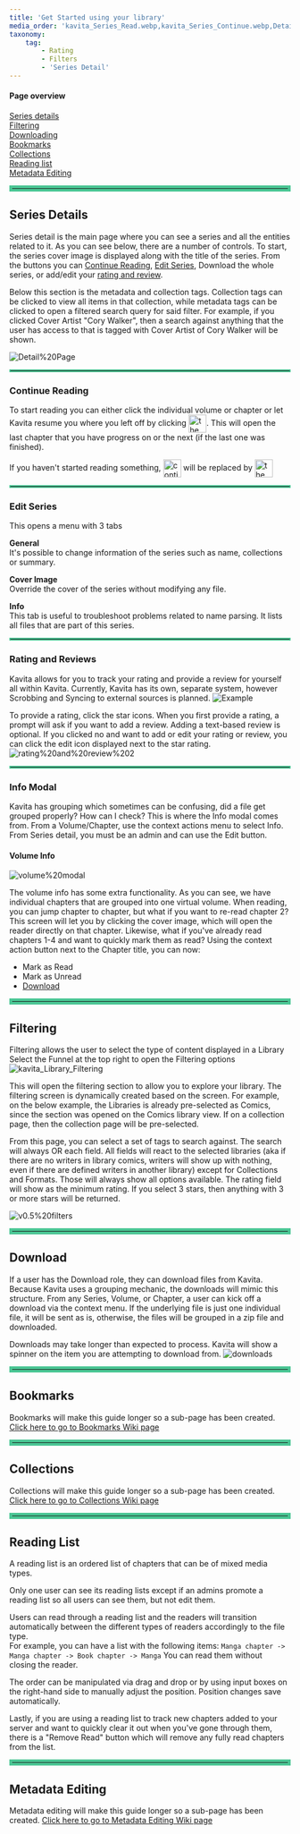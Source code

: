 ```yaml
---
title: 'Get Started using your library'
media_order: 'kavita_Series_Read.webp,kavita_Series_Continue.webp,Detail Page.webp,continue.png,read.png,rating and review 2.gif,kavita_Library_Filtering.jpg,v0.5 filters.PNG,rating_and_preview_example.webp,kavita_Library_Filtering2.jpg,downloads.webp,volume modal.webp'
taxonomy:
    tag:
        - Rating
        - Filters
        - 'Series Detail'
---
```


#### Page overview
[Series details](#series-details)<br/>
[Filtering](#filtering)<br/>
[Downloading](#download)<br/>
[Bookmarks](#bookmarks)<br/>
[Collections](#collections)<br/>
[Reading list](#reading-list)<br/>
[Metadata Editing](#metadata-editing)<br/>



<hr style="border:5px solid #4ac694"> </hr>

## Series Details
Series detail is the main page where you can see a series and all the entities related to it. As you can see below, there are a number of controls. To start, the series cover image is displayed along with the title of the series. From the buttons you can [Continue Reading](#continue-reading), [Edit Series](#edit-series), Download the whole series, or add/edit your [rating and review](#rating-and-reviews).

Below this section is the metadata and collection tags. Collection tags can be clicked to view all items in that collection, while metadata tags can be clicked to open a filtered search query for said filter. For example, if you clicked Cover Artist "Cory Walker", then a search against anything that the user has access to that is tagged with Cover Artist of Cory Walker will be shown.

![Detail%20Page](Detail%20Page.webp?cropResize=900,600 "Detail%20Page")

<hr style="border:2px solid #4ac694"> </hr>

### Continue Reading
To start reading you can either click the individual volume or chapter or let Kavita resume you where you left off by clicking 
<img src="https://wiki.kavitareader.com/en/guides/get-started-using-your-library/continue.png" alt='the "continue" button' style="vertical-align: middle" height="32" />. This will open the last chapter that you have progress on or the next (if the last one was finished).

If you haven't started reading something, <img src="https://wiki.kavitareader.com/en/guides/get-started-using-your-library/continue.png" alt="continue btn" style="vertical-align: middle" height="32" /> will be replaced by <img src="https://wiki.kavitareader.com/en/guides/get-started-using-your-library/read.png" alt='the "read" button' style="vertical-align: middle" height="32" />

<hr style="border:2px solid #4ac694"> </hr>

### Edit Series
This opens a menu with 3 tabs

**General**<br/>
It's possible to change information of the series such as name, collections or summary.

**Cover Image**<br/>
Override the cover of the series without modifying any file.

**Info**<br/>
This tab is useful to troubleshoot problems related to name parsing. It lists all files that are part of this series.

<hr style="border:2px solid #4ac694"> </hr>

### Rating and Reviews
Kavita allows for you to track your rating and provide a review for yourself all within Kavita. Currently, Kavita has its own, separate system, however Scrobbing and Syncing to external sources is planned.
![Example](rating_and_preview_example.webp "Example")


To provide a rating, click the star icons. When you first provide a rating, a prompt will ask if you want to add a review. Adding a text-based review is optional. If you clicked no and want to add or edit your rating or review, you can click the edit icon displayed next to the star rating. 
![rating%20and%20review%202](rating%20and%20review%202.gif?cropResize=300 "rating%20and%20review%202")

<hr style="border:2px solid #4ac694"> </hr>

### Info Modal
Kavita has grouping which sometimes can be confusing, did a file get grouped properly? How can I check? This is where the Info modal comes from. From a Volume/Chapter, use the context actions menu to select Info. From Series detail, you must be an admin and can use the Edit button.

#### Volume Info
![volume%20modal](volume%20modal.webp "volume%20modal")

The volume info has some extra functionality. As you can see, we have individual chapters that are grouped into one virtual volume. When reading, you can jump chapter to chapter, but what if you want to re-read chapter 2? This screen will let you by clicking the cover image, which will open the reader directly on that chapter. Likewise, what if you've already read chapters 1-4 and want to quickly mark them as read? Using the context action button next to the Chapter title, you can now: 
* Mark as Read
* Mark as Unread
* [Download](#downloading)


<hr style="border:5px solid #4ac694"> </hr>

## Filtering
Filtering allows the user to select the type of content displayed in a Library
Select the Funnel at the top right to open the Filtering options
![kavita_Library_Filtering](kavita_Library_Filtering.jpg "kavita_Library_Filtering")

This will open the filtering section to allow you to explore your library. The filtering screen is dynamically created based on the screen. For example, on the below example, the Libraries is already pre-selected as Comics, since the section was opened on the Comics library view. If on a collection page, then the collection page will be pre-selected. 

From this page, you can select a set of tags to search against. The search will always OR each field. All fields will react to the selected libraries (aka if there are no writers in library comics, writers will show up with nothing, even if there are defined writers in another library) except for Collections and Formats. Those will always show all options available. The rating field will show as the minimum rating. If you select 3 stars, then anything with 3 or more stars will be returned.

![v0.5%20filters](v0.5%20filters.PNG "v0.5%20filters")

<hr style="border:5px solid #4ac694"> </hr>

## Download
If a user has the Download role, they can download files from Kavita. Because Kavita uses a grouping mechanic, the downloads will mimic this structure. From any Series, Volume, or Chapter, a user can kick off a download via the context menu. If the underlying file is just one individual file, it will be sent as is, otherwise, the files will be grouped in a zip file and downloaded. 

Downloads may take longer than expected to process. Kavita will show a spinner on the item you are attempting to download from. 
![downloads](downloads.webp "downloads")

<hr style="border:5px solid #4ac694"> </hr>

## Bookmarks
Bookmarks will make this guide longer so a sub-page has been created.
[Click here to go to Bookmarks Wiki page](./bookmarks)

<hr style="border:5px solid #4ac694"> </hr>

## Collections
Collections will make this guide longer so a sub-page has been created.
[Click here to go to Collections Wiki page](./collections)

<hr style="border:5px solid #4ac694"> </hr>

## Reading List
A reading list is an ordered list of chapters that can be of mixed media types. 

Only one user can see its reading lists except if an admins promote a reading list so all users can see them, but not edit them.

Users can read through a reading list and the readers will transition automatically between the different types of readers accordingly to the file type.<br/>
For example, you can have a list with the following items: `Manga chapter -> Manga chapter -> Book chapter -> Manga` You can read them without closing the reader. 

The order can be manipulated via drag and drop or by using input boxes on the right-hand side to manually adjust the position. Position changes save automatically.

Lastly, if you are using a reading list to track new chapters added to your server and want to quickly clear it out when you've gone through them, there is a "Remove Read" button which will remove any fully read chapters from the list. 

<hr style="border:5px solid #4ac694"> </hr>

## Metadata Editing
Metadata editing will make this guide longer so a sub-page has been created.
[Click here to go to Metadata Editing Wiki page](./adding-and-editing-metadata)